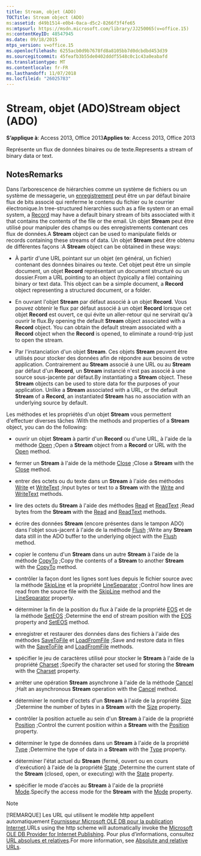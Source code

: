 ```yaml
---
title: Stream, objet (ADO)
TOCTitle: Stream object (ADO)
ms:assetid: d49b1514-e0b4-0aca-d5c2-8266f3f4fe65
ms:mtpsurl: https://msdn.microsoft.com/library/JJ250065(v=office.15)
ms:contentKeyID: 48547945
ms.date: 09/18/2015
mtps_version: v=office.15
ms.openlocfilehash: 6255acb0d9b7678fd8a8105bb7d0dcbdbd453d39
ms.sourcegitcommit: 45feafb3b55de0402dddf5548c0c1c43a0eabafd
ms.translationtype: MT
ms.contentlocale: fr-FR
ms.lasthandoff: 11/07/2018
ms.locfileid: "26025783"
---
```

# <a name="stream-object-ado"></a><span data-ttu-id="64777-102">Stream, objet (ADO)</span><span class="sxs-lookup"><span data-stu-id="64777-102">Stream object (ADO)</span></span>


<span data-ttu-id="64777-103">**S’applique à**: Access 2013, Office 2013</span><span class="sxs-lookup"><span data-stu-id="64777-103">**Applies to**: Access 2013, Office 2013</span></span>

<span data-ttu-id="64777-104">Représente un flux de données binaires ou de texte.</span><span class="sxs-lookup"><span data-stu-id="64777-104">Represents a stream of binary data or text.</span></span>

## <a name="remarks"></a><span data-ttu-id="64777-105">Notes</span><span class="sxs-lookup"><span data-stu-id="64777-105">Remarks</span></span>

<span data-ttu-id="64777-106">Dans l’arborescence de hiérarchies comme un système de fichiers ou un système de messagerie, un [enregistrement](record-object-ado.md) peut être un par défaut binaire flux de bits associé qui renferme le contenu du fichier ou le courrier électronique.</span><span class="sxs-lookup"><span data-stu-id="64777-106">In tree-structured hierarchies such as a file system or an email system, a [Record](record-object-ado.md) may have a default binary stream of bits associated with it that contains the contents of the file or the email.</span></span> <span data-ttu-id="64777-107">Un objet **Stream** peut être utilisé pour manipuler des champs ou des enregistrements contenant ces flux de données.</span><span class="sxs-lookup"><span data-stu-id="64777-107">A **Stream** object can be used to manipulate fields or records containing these streams of data.</span></span> <span data-ttu-id="64777-108">Un objet **Stream** peut être obtenu de différentes façons :</span><span class="sxs-lookup"><span data-stu-id="64777-108">A **Stream** object can be obtained in these ways:</span></span>

  - <span data-ttu-id="64777-p102">À partir d'une URL pointant sur un objet (en général, un fichier) contenant des données binaires ou texte. Cet objet peut être un simple document, un objet **Record** représentant un document structuré ou un dossier.</span><span class="sxs-lookup"><span data-stu-id="64777-p102">From a URL pointing to an object (typically a file) containing binary or text data. This object can be a simple document, a **Record** object representing a structured document, or a folder.</span></span>

  - <span data-ttu-id="64777-p103">En ouvrant l'objet **Stream** par défaut associé à un objet **Record**. Vous pouvez obtenir le flux par défaut associé à un objet **Record** lorsque cet objet **Record** est ouvert, ce qui évite un aller-retour qui ne servirait qu'à ouvrir le flux.</span><span class="sxs-lookup"><span data-stu-id="64777-p103">By opening the default **Stream** object associated with a **Record** object. You can obtain the default stream associated with a **Record** object when the **Record** is opened, to eliminate a round-trip just to open the stream.</span></span>

  - <span data-ttu-id="64777-p104">Par l'instanciation d'un objet **Stream**. Ces objets **Stream** peuvent être utilisés pour stocker des données afin de répondre aux besoins de votre application. Contrairement au **Stream** associé à une URL ou au **Stream** par défaut d'un **Record**, un **Stream** instancié n'est pas associé à une source sous-jacente par défaut.</span><span class="sxs-lookup"><span data-stu-id="64777-p104">By instantiating a **Stream** object. These **Stream** objects can be used to store data for the purposes of your application. Unlike a **Stream** associated with a URL, or the default **Stream** of a **Record**, an instantiated **Stream** has no association with an underlying source by default.</span></span>

<span data-ttu-id="64777-116">Les méthodes et les propriétés d'un objet **Stream** vous permettent d'effectuer diverses tâches :</span><span class="sxs-lookup"><span data-stu-id="64777-116">With the methods and properties of a **Stream** object, you can do the following:</span></span>

  - <span data-ttu-id="64777-117">ouvrir un objet **Stream** à partir d'un **Record** ou d'une URL, à l'aide de la méthode [Open](open-method-ado-stream.md) ;</span><span class="sxs-lookup"><span data-stu-id="64777-117">Open a **Stream** object from a **Record** or URL with the [Open](open-method-ado-stream.md) method.</span></span>

  - <span data-ttu-id="64777-118">fermer un **Stream** à l'aide de la méthode [Close](close-method-ado.md) ;</span><span class="sxs-lookup"><span data-stu-id="64777-118">Close a **Stream** with the [Close](close-method-ado.md) method.</span></span>

  - <span data-ttu-id="64777-119">entrer des octets ou du texte dans un **Stream** à l'aide des méthodes [Write](write-method-ado.md) et [WriteText](writetext-method-ado.md) ;</span><span class="sxs-lookup"><span data-stu-id="64777-119">Input bytes or text to a **Stream** with the [Write](write-method-ado.md) and [WriteText](writetext-method-ado.md) methods.</span></span>

  - <span data-ttu-id="64777-120">lire des octets du **Stream** à l'aide des méthodes [Read](read-method-ado.md) et [ReadText](readtext-method-ado.md) ;</span><span class="sxs-lookup"><span data-stu-id="64777-120">Read bytes from the **Stream** with the [Read](read-method-ado.md) and [ReadText](readtext-method-ado.md) methods.</span></span>

  - <span data-ttu-id="64777-121">écrire des données **Stream** (encore présentes dans le tampon ADO) dans l'objet sous-jacent à l'aide de la méthode [Flush](flush-method-ado.md) ;</span><span class="sxs-lookup"><span data-stu-id="64777-121">Write any **Stream** data still in the ADO buffer to the underlying object with the [Flush](flush-method-ado.md) method.</span></span>

  - <span data-ttu-id="64777-122">copier le contenu d'un **Stream** dans un autre **Stream** à l'aide de la méthode [CopyTo](copyto-method-ado.md) ;</span><span class="sxs-lookup"><span data-stu-id="64777-122">Copy the contents of a **Stream** to another **Stream** with the [CopyTo](copyto-method-ado.md) method.</span></span>

  - <span data-ttu-id="64777-123">contrôler la façon dont les lignes sont lues depuis le fichier source avec la méthode [SkipLine](skipline-method-ado.md) et la propriété [LineSeparator](lineseparator-property-ado.md) ;</span><span class="sxs-lookup"><span data-stu-id="64777-123">Control how lines are read from the source file with the [SkipLine](skipline-method-ado.md) method and the [LineSeparator](lineseparator-property-ado.md) property.</span></span>

  - <span data-ttu-id="64777-124">déterminer la fin de la position du flux à l'aide de la propriété [EOS](eos-property-ado.md) et de la méthode [SetEOS](seteos-method-ado.md) ;</span><span class="sxs-lookup"><span data-stu-id="64777-124">Determine the end of stream position with the [EOS](eos-property-ado.md) property and [SetEOS](seteos-method-ado.md) method.</span></span>

  - <span data-ttu-id="64777-125">enregistrer et restaurer des données dans des fichiers à l'aide des méthodes [SaveToFile](savetofile-method-ado.md) et [LoadFromFile](loadfromfile-method-ado.md) ;</span><span class="sxs-lookup"><span data-stu-id="64777-125">Save and restore data in files with the [SaveToFile](savetofile-method-ado.md) and [LoadFromFile](loadfromfile-method-ado.md) methods.</span></span>

  - <span data-ttu-id="64777-126">spécifier le jeu de caractères utilisé pour stocker le **Stream** à l'aide de la propriété [Charset](charset-property-ado.md) ;</span><span class="sxs-lookup"><span data-stu-id="64777-126">Specify the character set used for storing the **Stream** with the [Charset](charset-property-ado.md) property.</span></span>

  - <span data-ttu-id="64777-127">arrêter une opération **Stream** asynchrone à l'aide de la méthode [Cancel](cancel-method-ado.md) ;</span><span class="sxs-lookup"><span data-stu-id="64777-127">Halt an asynchronous **Stream** operation with the [Cancel](cancel-method-ado.md) method.</span></span>

  - <span data-ttu-id="64777-128">déterminer le nombre d'octets d'un **Stream** à l'aide de la propriété [Size](https://docs.microsoft.com/office/vba/access/concepts/miscellaneous/size-property-ado-stream) ;</span><span class="sxs-lookup"><span data-stu-id="64777-128">Determine the number of bytes in a **Stream** with the [Size](https://docs.microsoft.com/office/vba/access/concepts/miscellaneous/size-property-ado-stream) property.</span></span>

  - <span data-ttu-id="64777-129">contrôler la position actuelle au sein d'un **Stream** à l'aide de la propriété [Position](position-property-ado.md) ;</span><span class="sxs-lookup"><span data-stu-id="64777-129">Control the current position within a **Stream** with the [Position](position-property-ado.md) property.</span></span>

  - <span data-ttu-id="64777-130">déterminer le type de données dans un **Stream** à l'aide de la propriété [Type](type-property-ado-stream.md) ;</span><span class="sxs-lookup"><span data-stu-id="64777-130">Determine the type of data in a **Stream** with the [Type](type-property-ado-stream.md) property.</span></span>

  - <span data-ttu-id="64777-131">déterminer l'état actuel du **Stream** (fermé, ouvert ou en cours d'exécution) à l'aide de la propriété [State](state-property-ado.md) ;</span><span class="sxs-lookup"><span data-stu-id="64777-131">Determine the current state of the **Stream** (closed, open, or executing) with the [State](state-property-ado.md) property.</span></span>

  - <span data-ttu-id="64777-132">spécifier le mode d'accès au **Stream** à l'aide de la propriété [Mode](mode-property-ado.md).</span><span class="sxs-lookup"><span data-stu-id="64777-132">Specify the access mode for the **Stream** with the [Mode](mode-property-ado.md) property.</span></span>

> [!NOTE]
> <span data-ttu-id="64777-133">[!REMARQUE] Les URL qui utilisent le modèle http appellent automatiquement [Fournisseur Microsoft OLE DB pour la publication Internet](microsoft-ole-db-provider-for-internet-publishing.md).</span><span class="sxs-lookup"><span data-stu-id="64777-133">URLs using the http scheme will automatically invoke the [Microsoft OLE DB Provider for Internet Publishing](microsoft-ole-db-provider-for-internet-publishing.md).</span></span> <span data-ttu-id="64777-134">Pour plus d’informations, consultez [URL absolues et relatives](absolute-and-relative-urls.md).</span><span class="sxs-lookup"><span data-stu-id="64777-134">For more information, see [Absolute and relative URLs](absolute-and-relative-urls.md).</span></span>


